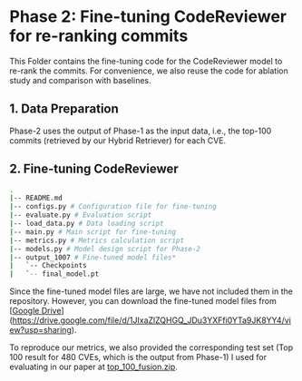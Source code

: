 # Phase 2: Fine-tuning CodeReviewer for re-ranking commits

This Folder contains the fine-tuning code for the CodeReviewer model to re-rank the commits. For convenience, we also reuse the code for ablation study and comparison with baselines.

## 1. Data Preparation

Phase-2 uses the output of Phase-1 as the input data, i.e., the top-100 commits (retrieved by our Hybrid Retriever) for each CVE. 


## 2. Fine-tuning CodeReviewer

```bash
.
|-- README.md
|-- configs.py # Configuration file for fine-tuning
|-- evaluate.py # Evaluation script
|-- load_data.py # Data loading script
|-- main.py # Main script for fine-tuning
|-- metrics.py # Metrics calculation script
|-- models.py # Model design script for Phase-2
|-- output_1007 # Fine-tuned model files*
|   `-- Checkpoints 
|   `-- final_model.pt

```
Since the fine-tuned model files are large, we have not included them in the repository. However, you can download the fine-tuned model files from [[Google Drive]( https://drive.google.com/file/d/1s7pgHduaXoumEx_stb32S75Ysj39U0bd/view?usp=sharing)](https://drive.google.com/file/d/1JIxaZlZQHGQ_JDu3YXFfi0YTa9JK8YY4/view?usp=sharing).

To reproduce our metrics, we also provided the corresponding test set (Top 100 result for 480 CVEs, which is the output from Phase-1) I used for evaluating in our paper at [top_100_fusion.zip](./top_100_fusion.zip). 

